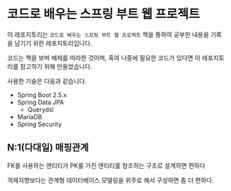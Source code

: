 # 코드로 배우는 스프링 부트 웹 프로젝트

이 레포지토리는 `코드로 배우는 스프링 부트 웹 프로젝트` 책을 통하여 공부한 내용을 기록을 남기기 위한 레포지토리입니다.

코드는 책을 보며 예제를 따라한 것이며, 혹여 나중에 필요한 코드가 있다면 이 레포지토리를 참고하기 위해 만들었습니다.

사용한 기술은 다음과 같습니다.

- Spring Boot 2.5.x
- Spring Data JPA
    - Querydsl
- MariaDB
- Spring Security

## N:1(다대일) 매핑관계

FK를 사용하는 엔티티가 PK를 가진 엔티티를 참조하는 구조로 설계하면 편하다

객체지향보다는 관계형 데이터베이스 모델링을 위주로 해서 구성하면 좀 더 편하다.

